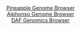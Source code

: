 <div id="Pineapple_Genome_Browser" align="center">
  <a href="https://igv.org/app/?sessionURL=blob:zZJda9swFIb_i6BlA8efcRIbykjTxM3SrR9ZktJSzLEt21plSZPkpGnIf59WNnazQnOxMdCFdDjSed9Xzw6tsVSEMxQj3_ZC2_OQhVTNN3NoBMWfocEKxSVQhS0kcYklZjlG8Q6VoDQsbi7MzVproWLHIVp0GmAVt1VgQwPPnMFG2TlvnBGnFDIuQXOpnFMJa.6Qat3Z4AyEsM3swA6dAjQ4QEXNmeKOwKxKN.a99FcprTDjDU6blmryIiA1eozGwi7hw3A1H.Y5VmqGt9PiZDibDpfBeHGX9EZ3i8vz1aK3Op6TioFuJT4ZXZ99vGyr5Th8SrCoxQiK7u351QUrx0fB2fH4SRCJ1YnX9wZB5HVD3wRDWIGf_ifPZpEDfZdH_qR.TDIe3j4moTanAXV7MBX4VCf.9R.9B2hvIcrz1rCA8lr2Y8.1ArdnhX6v82PrDSzXjUxCkhMU3z9YSEvIH037_Q7prTDEIIW_tS_wWIjLAksUdyLX7XtR5IfdfteNIm9v7VAr6d.Ld7K4ifquP_T9XloSqg3ORaqYUDYwZq_z0q6eD8yzmNB63HZ9Ae5A5URfJRfLaVJ9nd1.eiVLC5nRL19ojL5F0T8h7y1CbJ0dituXid4ux6fQZFkYsfl5kDyr4Q2bN_Xi1XgOi6bksgFt.k3FHH_StgZJgGlTWBNFMkKJ3q5MinyDYs8PDLQo55QbCpGssneu5Vpe6L7_DWewf9h_Bw--">Pineapple Genome Browser</a>
</div>
<div id="Alphonso_Genome_Browser" align="center">
  <a href="https://igv.org/app/?sessionURL=blob:zZJda9swFIb_i6BlA8efiR0bynDTr6RduiVLzVKKkWXZ0SpLjiTbSUP..7SwsZsOmouNgS6kw5HO.756dqDFQhLOQARc0xmYjgMMIFe8m8OqpngKKyxBVEAqsQEELrDADGEQ7UABpYKL2Z2.uVKqlpFlEVX3KshKbkrPhBV84Qx20kS8skacUphxARUX0joXsOUWKdtehzNY16ae7ZkDK4cKWpDWK84kt2rMyrTT76W_SmmJGa9wWjVUkYOAVOvRGnOzgB_iZB4jhKW8xdtxfhbfjuMH73KxvPZHy8X9TbLwk9M5KRlUjcBnfH0RPMSlf_cVqfX2fp2cX7NYlY33ZXziXZxebmoisDxzAmfohU6_P9DBEJbjzf_kWS9ypO9lc3_ino9zdbGdZ91oiMereNKno6umzp9fde6DvQEoR40mAaCVCCLHNjzbNwau3_uxdYaGbYc6H8EJiB6fDKAERM.6_XEH1LbWvACJ180BHQNwkWMBol5o24EThu6gH_TtMHT2xg40gv69cK8WszCw3dh1_bQgVGmY81SyWpqQMbNFhVm.HJlmvuHu8OMG2mSMk3CWvXTDEvcnddaiP2RpAD368IHa6FsU_RPu3iLEVNmxsDnTfDNF198qkX1G00.rll4ubxISTrLFq_EE2uxx0RRcVFDpfl3Rx5.0tVAQyJQutESSjFCitolOkXcgclxPQwsQp1xTCESZvbMN23AG9vvfcHr7p_13">Alphonso Genome Browser</a>
</div>


<div id="DAF_Genomics_Browser" align="center">
  <a href="https://igv.org/app/?sessionURL=blob:tZHtatswFIbvRbD.sh1LduLYEIbXplvIaGk9N1tLCWf2cazVllxJbtKG3PuE1zHYKGPQgSQkzsf76jx78oBKcylIQphHxx6lxCG6ltsM2q7BM2hRk6SCRqNDFFaoUBRIkj2pQBvILz_aytqYTiejUQmVu0EhW15oTwcedK6WvanRprrMgxaepICt9grZ2mQDI2i6WgotR1AUqLXrjzoUm_UW7PEzth5a4rrtG8MH1bU1YY2VXgXWLRcl7v5i5D8o28XfpqssHeqX.LgoZ.lykV4F8_z6_eT4Oj__sMonq6OMbwSYXuEsmH86_yZ0bXbN5.kFbKG6f5c.yJOzC_0mODma7zquUM9oRKdBTMc0JgeHNLLoLQJS1IomNHQiNnVYGLrP12A8sTNQkpPk5tYhRkFxZ9Nv9sQ8dhYU0XjfD8wcIlWJiiRu7PsRjWM2DqPQj2N6cPakV80rkzzNL.PIZyljE.8rtFa_4s0wPiv0Z_C1MP7W2e5_xcSuENIouwv90.NpprsvPJI9y5eaLV7A5JAXv1VJ1YKxoR_PZyjQWLUWhflFJTjcHr4D">DAF Genomics Browser</a>
</div>
